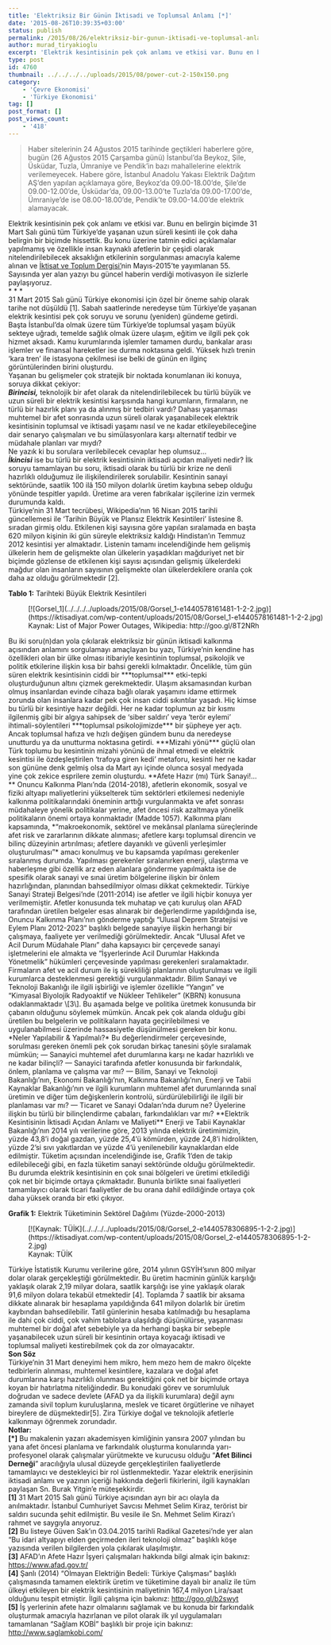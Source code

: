 ```yaml
---
title: 'Elektriksiz Bir Günün İktisadi ve Toplumsal Anlamı [*]'
date: '2015-08-26T10:39:35+03:00'
status: publish
permalink: /2015/08/26/elektriksiz-bir-gunun-iktisadi-ve-toplumsal-anlami
author: murad_tiryakioglu
excerpt: 'Elektrik kesintisinin pek çok anlamı ve etkisi var. Bunu en belirgin biçimde 31 Mart Salı günü tüm Türkiye''de yaşanan uzun süreli kesinti ile çok daha belirgin bir biçimde hissettik. Bu konu üzerine tatmin edici açıklamalar yapılmamış ve özellikle insan kaynaklı afetlerin bir çeşidi olarak nitelendirilebilecek aksaklığın etkilerinin sorgulanması amacıyla kaleme alınan ve İktisat ve Toplum Dergisi''nin Mayıs-2015''te yayımlanan 55. Sayısında yer alan yazıyı bu güncel haberin verdiği motivasyon ile sizlerle paylaşıyoruz.'
type: post
id: 4760
thumbnail: ../../../../uploads/2015/08/power-cut-2-150x150.png
category:
    - 'Çevre Ekonomisi'
    - 'Türkiye Ekonomisi'
tag: []
post_format: []
post_views_count:
    - '418'
---
```

> Haber sitelerinin 24 Ağustos 2015 tarihinde geçtikleri haberlere göre, bugün (26 Ağustos 2015 Çarşamba günü) İstanbul’da Beykoz, Şile, Üsküdar, Tuzla, Ümraniye ve Pendik’in bazı mahallelerine elektrik verilemeyecek. Habere göre, İstanbul Anadolu Yakası Elektrik Dağıtım AŞ’den yapılan açıklamaya göre, Beykoz’da 09.00-18.00’de, Şile’de 09.00-12.00’de, Üsküdar’da, 09.00-13.00’te Tuzla’da 09.00-17.00’de, Ümraniye’de ise 08.00-18.00’de, Pendik’te 09.00-14.00’de elektrik alamayacak.

Elektrik kesintisinin pek çok anlamı ve etkisi var. Bunu en belirgin biçimde 31 Mart Salı günü tüm Türkiye’de yaşanan uzun süreli kesinti ile çok daha belirgin bir biçimde hissettik. Bu konu üzerine tatmin edici açıklamalar yapılmamış ve özellikle insan kaynaklı afetlerin bir çeşidi olarak nitelendirilebilecek aksaklığın etkilerinin sorgulanması amacıyla kaleme alınan ve [İktisat ve Toplum Dergisi’](http://www.iktisatvetoplum.com/iktisat-ve-toplum-dergisi-sayi-55.html)nin Mayıs-2015’te yayımlanan 55. Sayısında yer alan yazıyı bu güncel haberin verdiği motivasyon ile sizlerle paylaşıyoruz.  
\* \* \*  
31 Mart 2015 Salı günü Türkiye ekonomisi için özel bir öneme sahip olarak tarihe not düşüldü \[1\]. Sabah saatlerinde neredeyse tüm Türkiye’de yaşanan elektrik kesintisi pek çok soruyu ve sorunu (yeniden) gündeme getirdi. Başta İstanbul’da olmak üzere tüm Türkiye’de toplumsal yaşam büyük sekteye uğradı, temelde sağlık olmak üzere ulaşım, eğitim ve ilgili pek çok hizmet aksadı. Kamu kurumlarında işlemler tamamen durdu, bankalar arası işlemler ve finansal hareketler ise durma noktasına geldi. Yüksek hızlı trenin ‘kara tren’ ile istasyona çekilmesi ise belki de günün en ilginç görüntülerinden birini oluşturdu.  
Yaşanan bu gelişmeler çok stratejik bir noktada konumlanan iki konuya, soruya dikkat çekiyor:  
 ***Birincisi,*** teknolojik bir afet olarak da nitelendirilebilecek bu türlü büyük ve uzun süreli bir elektrik kesintisi karşısında hangi kurumların, firmaların, ne türlü bir hazırlık planı ya da alınmış bir tedbiri vardı? Dahası yaşanması muhtemel bir afet sonrasında uzun süreli olarak yaşanabilecek elektrik kesintisinin toplumsal ve iktisadi yaşamı nasıl ve ne kadar etkileyebileceğine dair senaryo çalışmaları ve bu simülasyonlara karşı alternatif tedbir ve müdahale planları var mıydı?  
Ne yazık ki bu sorulara verilebilecek cevaplar hep olumsuz…  
 ***İkincisi*** ise bu türlü bir elektrik kesintisinin iktisadi açıdan maliyeti nedir? İlk soruyu tamamlayan bu soru, iktisadi olarak bu türlü bir krize ne denli hazırlıklı olduğumuz ile ilişkilendirilerek sorulabilir. Kesintinin sanayi sektöründe, saatlik 100 ilâ 150 milyon dolarlık üretim kaybına sebep olduğu yönünde tespitler yapıldı. Üretime ara veren fabrikalar işçilerine izin vermek durumunda kaldı.  
Türkiye’nin 31 Mart tecrübesi, Wikipedia’nın 16 Nisan 2015 tarihli güncellemesi ile ‘Tarihin Büyük ve Plansız Elektrik Kesintileri’ listesine 8. sıradan girmiş oldu. Etkilenen kişi sayısına göre yapılan sıralamada en başta 620 milyon kişinin iki gün süreyle elektriksiz kaldığı Hindistan’ın Temmuz 2012 kesintisi yer almaktadır. Listenin tamamı incelendiğinde hem gelişmiş ülkelerin hem de gelişmekte olan ülkelerin yaşadıkları mağduriyet net bir biçimde gözlense de etkilenen kişi sayısı açısından gelişmiş ülkelerdeki mağdur olan insanların sayısının gelişmekte olan ülkelerdekilere oranla çok daha az olduğu görülmektedir \[2\].

**Tablo 1:** Tarihteki Büyük Elektrik Kesintileri

<figure aria-describedby="caption-attachment-4763" class="wp-caption aligncenter" id="attachment_4763" style="width: 600px">[![Gorsel_1](../../../../uploads/2015/08/Gorsel_1-e1440578161481-1-2-2.jpg)](https://iktisadiyat.com/wp-content/uploads/2015/08/Gorsel_1-e1440578161481-1-2-2.jpg)<figcaption class="wp-caption-text" id="caption-attachment-4763">Kaynak: List of Major Power Outages, Wikipedia: http://goo.gl/8T2NRh</figcaption></figure>  
Bu iki soru(n)dan yola çıkılarak elektriksiz bir günün iktisadi kalkınma açısından anlamını sorgulamayı amaçlayan bu yazı, Türkiye’nin kendine has özellikleri olan bir ülke olması itibariyle kesintinin toplumsal, psikolojik ve politik etkilerine ilişkin kısa bir bahsi gerekli kılmaktadır. Öncelikle, tüm gün süren elektrik kesintisinin ciddi bir ***toplumsal*** etki-tepki oluşturduğunun altını çizmek gerekmektedir. Ulaşım aksamasından kurban olmuş insanlardan evinde cihaza bağlı olarak yaşamını idame ettirmek zorunda olan insanlara kadar pek çok insan ciddi sıkıntılar yaşadı. Hiç kimse bu türlü bir kesintiye hazır değildi. Her ne kadar toplumun az bir kısmı ilgilenmiş gibi bir algıya sahipsek de ‘siber saldırı’ veya ‘terör eylemi’ ihtimali-söylentileri ***toplumsal psikolojimizde*** bir şüpheye yer açtı. Ancak toplumsal hafıza ve hızlı değişen gündem bunu da neredeyse unutturdu ya da unutturma noktasına getirdi. ***Mizahi yönü*** güçlü olan Türk toplumu bu kesintinin mizahi yönünü de ihmal etmedi ve elektrik kesintisi ile özdeşleştirilen ‘trafoya giren kedi’ metaforu, kesinti her ne kadar son gününe denk gelmiş olsa da Mart ayı içinde olunca sosyal medyada yine çok zekice esprilere zemin oluşturdu.  
 **Afete Hazır (mı) Türk Sanayi!…** Onuncu Kalkınma Planı’nda (2014-2018), afetlerin ekonomik, sosyal ve fiziki altyapı maliyetlerini yükselterek tüm sektörleri etkilemesi nedeniyle kalkınma politikalarındaki öneminin arttığı vurgulanmakta ve afet sonrası müdahaleye yönelik politikalar yerine, afet öncesi risk azaltmaya yönelik politikaların önemi ortaya konmaktadır (Madde 1057). Kalkınma planı kapsamında, *“makroekonomik, sektörel ve mekânsal planlama süreçlerinde afet risk ve zararlarının dikkate alınması; afetlere karşı toplumsal direncin ve bilinç düzeyinin artırılması; afetlere dayanıklı ve güvenli yerleşimler oluşturulması”* amacı konulmuş ve bu kapsamda yapılması gerekenler sıralanmış durumda. Yapılması gerekenler sıralanırken enerji, ulaştırma ve haberleşme gibi özellik arz eden alanlara gönderme yapılmakta ise de spesifik olarak sanayi ve sınai üretim bölgelerine ilişkin bir önlem hazırlığından, planından bahsedilmiyor olması dikkat çekmektedir. Türkiye Sanayi Strateji Belgesi’nde (2011-2014) ise afetler ve ilgili hiçbir konuya yer verilmemiştir.  
Afetler konusunda tek muhatap ve çatı kuruluş olan AFAD tarafından üretilen belgeler esas alınarak bir değerlendirme yapıldığında ise, Onuncu Kalkınma Planı’nın gönderme yaptığı “Ulusal Deprem Stratejisi ve Eylem Planı 2012-2023” başlıklı belgede sanayiye ilişkin herhangi bir çalışmaya, faaliyete yer verilmediği görülmektedir. Ancak “Ulusal Afet ve Acil Durum Müdahale Planı” daha kapsayıcı bir çerçevede sanayi işletmelerini ele almakta ve “İşyerlerinde Acil Durumlar Hakkında Yönetmelik” hükümleri çerçevesinde yapılması gerekenleri sıralamaktadır. Firmaların afet ve acil durum ile iş sürekliliği planlarının oluşturulması ve ilgili kurumlarca desteklenmesi gerektiği vurgulanmaktadır. Bilim Sanayi ve Teknoloji Bakanlığı ile ilgili işbirliği ve işlemler özellikle “Yangın” ve “Kimyasal Biyolojik Radyoaktif ve Nükleer Tehlikeler” (KBRN) konusuna odaklanmaktadır \[3\].  
Bu aşamada belge ve politika üretmek konusunda bir çabanın olduğunu söylemek mümkün. Ancak pek çok alanda olduğu gibi üretilen bu belgelerin ve politikaların hayata geçirilebilmesi ve uygulanabilmesi üzerinde hassasiyetle düşünülmesi gereken bir konu.  
 *Neler Yapılabilir &amp; Yapılmalı?*  
Bu değerlendirmeler çerçevesinde, sorulması gereken önemli pek çok sorudan birkaç tanesini şöyle sıralamak mümkün;  
— Sanayici muhtemel afet durumlarına karşı ne kadar hazırlıklı ve ne kadar bilinçli?  
— Sanayici tarafında afetler konusunda bir farkındalık, önlem, planlama ve çalışma var mı?  
— Bilim, Sanayi ve Teknoloji Bakanlığı’nın, Ekonomi Bakanlığı’nın, Kalkınma Bakanlığı’nın, Enerji ve Tabii Kaynaklar Bakanlığı’nın ve ilgili kurumların muhtemel afet durumlarında sınaî üretimin ve diğer tüm değişkenlerin kontrolü, sürdürülebilirliği ile ilgili bir planlaması var mı?  
— Ticaret ve Sanayi Odaları’nda durum ne? Üyelerine ilişkin bu türlü bir bilinçlendirme çabaları, farkındalıkları var mı?  
 **Elektrik Kesintisinin İktisadi Açıdan Anlamı ve Maliyeti**  
Enerji ve Tabii Kaynaklar Bakanlığı’nın 2014 yılı verilerine göre, 2013 yılında elektrik üretimimizin, yüzde 43,8’i doğal gazdan, yüzde 25,4’ü kömürden, yüzde 24,8’i hidrolikten, yüzde 2’si sıvı yakıtlardan ve yüzde 4’ü yenilenebilir kaynaklardan elde edilmiştir. Tüketim açısından incelendiğinde ise, Grafik 1’den de takip edilebileceği gibi, en fazla tüketim sanayi sektöründe olduğu görülmektedir. Bu durumda elektrik kesintisinin en çok sınai bölgeleri ve üretimi etkilediği çok net bir biçimde ortaya çıkmaktadır. Bununla birlikte sınai faaliyetleri tamamlayıcı olarak ticari faaliyetler de bu orana dahil edildiğinde ortaya çok daha yüksek oranda bir etki çıkıyor.

**Grafik 1:** Elektrik Tüketiminin Sektörel Dağılımı (Yüzde-2000-2013)

<figure aria-describedby="caption-attachment-4764" class="wp-caption aligncenter" id="attachment_4764" style="width: 600px">[![Kaynak: TÜİK](../../../../uploads/2015/08/Gorsel_2-e1440578306895-1-2-2.jpg)](https://iktisadiyat.com/wp-content/uploads/2015/08/Gorsel_2-e1440578306895-1-2-2.jpg)<figcaption class="wp-caption-text" id="caption-attachment-4764">Kaynak: TÜİK</figcaption></figure>  
   
Türkiye İstatistik Kurumu verilerine göre, 2014 yılının GSYİH’sının 800 milyar dolar olarak gerçekleştiği görülmektedir. Bu üretim hacminin günlük karşılığı yaklaşık olarak 2,19 milyar dolara, saatlik karşılığı ise yine yaklaşık olarak 91,6 milyon dolara tekabül etmektedir \[4\]. Toplamda 7 saatlik bir aksama dikkate alınarak bir hesaplama yapıldığında 641 milyon dolarlık bir üretim kaybından bahsedilebilir. Tatil günlerinin hesaba katılmadığı bu hesaplama ile dahi çok ciddi, çok vahim tablolara ulaşıldığı düşünülürse, yaşanması muhtemel bir doğal afet sebebiyle ya da herhangi başka bir sebeple yaşanabilecek uzun süreli bir kesintinin ortaya koyacağı iktisadi ve toplumsal maliyeti kestirebilmek çok da zor olmayacaktır.  
 **Son Söz**  
Türkiye’nin 31 Mart deneyimi hem mikro, hem mezo hem de makro ölçekte tedbirlerin alınması, muhtemel kesintilere, kazalara ve doğal afet durumlarına karşı hazırlıklı olunması gerektiğini çok net bir biçimde ortaya koyan bir hatırlatma niteliğindedir. Bu konudaki görev ve sorumluluk doğrudan ve sadece devlete (AFAD ya da ilişkili kurumlara) değil aynı zamanda sivil toplum kuruluşlarına, meslek ve ticaret örgütlerine ve nihayet bireylere de düşmektedir\[5\]. Zira Türkiye doğal ve teknolojik afetlerle kalkınmayı öğrenmek zorundadır.  
**Notlar:**  
**\[\*\]** Bu makalenin yazarı akademisyen kimliğinin yansıra 2007 yılından bu yana afet öncesi planlama ve farkındalık oluşturma konularında yarı-profesyonel olarak çalışmalar yürütmekte ve kurucusu olduğu “**Afet Bilinci Derneği**” aracılığıyla ulusal düzeyde gerçekleştirilen faaliyetlerde tamamlayıcı ve destekleyici bir rol üstlenmektedir. Yazar elektrik enerjisinin iktisadi anlamı ve yazının içeriği hakkında değerli fikirlerini, ilgili kaynakları paylaşan Sn. Burak Yitgin’e müteşekkirdir.  
**\[1\]** 31 Mart 2015 Salı günü Türkiye açısından ayrı bir acı olayla da anılmaktadır. İstanbul Cumhuriyet Savcısı Mehmet Selim Kiraz, terörist bir saldırı sucunda şehit edilmiştir. Bu vesile ile Sn. Mehmet Selim Kirazı’ı rahmet ve saygıyla anıyoruz.  
**\[2\]** Bu listeye Güven Sak’ın 03.04.2015 tarihli Radikal Gazetesi’nde yer alan “Bu idari altyapıyı elden geçirmeden ileri teknoloji olmaz” başlıklı köşe yazısında verilen bilgilerden yola çıkılarak ulaşılmıştır.  
**\[3\]** AFAD’ın Afete Hazır İşyeri çalışmaları hakkında bilgi almak için bakınız: https://www.afad.gov.tr/  
**\[4\]** Şanlı (2014) “Olmayan Elektriğin Bedeli: Türkiye Çalışması” başlıklı çalışmasında tamamen elektirik üretim ve tüketimine dayalı bir analiz ile tüm ülkeyi etkileyen bir elektrik kesintisinin maliyetinin 167,4 milyon Lira/saat olduğunu tespit etmiştir. İlgili çalışma için bakınız: http://goo.gl/b2swyt  
**\[5\]** İş yerlerinin afete hazır olmalarını sağlamak ve bu konuda bir farkındalık oluşturmak amacıyla hazırlanan ve pilot olarak ilk yıl uygulamaları tamamlanan “Sağlam KOBİ” başlıklı bir proje için bakınız: http://www.saglamkobi.com/